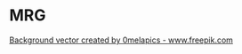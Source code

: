 # MRG
<a href='https://www.freepik.com/vectors/background'>Background vector created by 0melapics - www.freepik.com</a>
